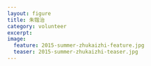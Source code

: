 ```yaml
---
layout: figure
title: 朱锴治
category: volunteer
excerpt: 
image:
  feature: 2015-summer-zhukaizhi-feature.jpg
  teaser: 2015-summer-zhukaizhi-teaser.jpg
---
```


